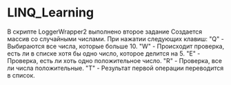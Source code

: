 # LINQ_Learning

В скрипте LoggerWrapper2 выполнено второе задание
Создается массив со случайными числами. При нажатии следующих клавиш: 
"Q" - Выбираются все числа, которые больше 10.
"W" - Происходит проверка, есть ли в списке хотя бы одно число, которое делится на 5.
"E" - Проверка, есть ли хоть одно положительное число.
"R" - Проверка, все ли числа положительные.
"T" - Результат первой операции переводится в список.
